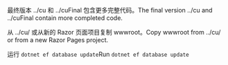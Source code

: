 <span data-ttu-id="9ed88-101">最终版本 ../cu 和 ../cuFinal 包含更多完整代码。</span><span class="sxs-lookup"><span data-stu-id="9ed88-101">The final version ../cu and ../cuFinal contain more completed code.</span></span>

<span data-ttu-id="9ed88-102">从 ../cu/ 或从新的 Razor 页面项目复制 wwwroot。</span><span class="sxs-lookup"><span data-stu-id="9ed88-102">Copy wwwroot from ../cu/ or from a new Razor Pages project.</span></span>

<span data-ttu-id="9ed88-103">运行 `dotnet ef database update`</span><span class="sxs-lookup"><span data-stu-id="9ed88-103">Run `dotnet ef database update`</span></span>
